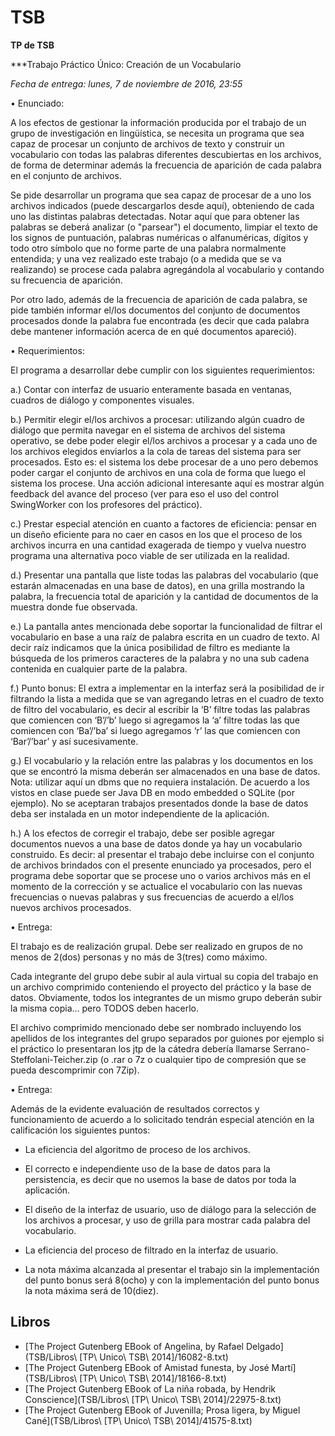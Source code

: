 # TSB
**TP de TSB**

***Trabajo Práctico Único: Creación de un Vocabulario

*Fecha de entrega: lunes, 7 de noviembre de 2016, 23:55*

•  Enunciado:

A los efectos de gestionar la información producida por el trabajo de un grupo de investigación en lingüística, se necesita un programa que sea capaz de procesar un conjunto de archivos de texto y construir un vocabulario con todas las palabras diferentes descubiertas en los archivos, de forma de determinar además la frecuencia de aparición de cada palabra en el conjunto de archivos.

Se pide desarrollar un programa que sea capaz de procesar de a uno los archivos indicados (puede descargarlos desde aquí), obteniendo de cada uno las distintas palabras detectadas. Notar aquí que para obtener las palabras se deberá analizar (o "parsear") el documento, limpiar el texto de los signos de puntuación, palabras numéricas o alfanuméricas, dígitos y todo otro símbolo que no forme parte de una palabra normalmente entendida; y una vez realizado este trabajo (o a medida que se va realizando) se procese cada palabra agregándola al vocabulario y contando su frecuencia de aparición.

Por otro lado, además de la frecuencia de aparición de cada palabra, se pide también informar el/los documentos del conjunto de documentos procesados donde la palabra fue encontrada (es decir que cada palabra debe mantener información acerca de en qué documentos apareció).

•  Requerimientos:

El programa a desarrollar debe cumplir con los siguientes requerimientos:

a.)     Contar con interfaz de usuario enteramente basada en ventanas, cuadros de diálogo y componentes visuales.

b.)     Permitir elegir el/los archivos a procesar: utilizando algún cuadro de diálogo que permita navegar en el sistema de archivos del sistema operativo, se debe poder elegir el/los archivos a procesar y a cada uno de los archivos elegidos enviarlos a la cola de tareas del sistema para ser procesados. Esto es:  el sistema los debe procesar de a uno pero debemos poder cargar el conjunto de archivos en una cola de forma que luego el sistema los procese. Una acción adicional interesante aquí es mostrar algún feedback del avance del proceso (ver para eso el uso del control SwingWorker con los profesores del práctico).

c.)      Prestar especial atención en cuanto a factores de eficiencia:  pensar en un diseño eficiente para no caer en casos en los que el proceso de los archivos incurra en una cantidad exagerada de tiempo y vuelva nuestro programa una alternativa poco viable de ser utilizada en la realidad.

d.)     Presentar una pantalla que liste todas las palabras del vocabulario (que estarán almacenadas en una base de datos), en una grilla mostrando la palabra, la frecuencia total de aparición y la cantidad de documentos de la muestra donde fue observada.

e.)     La pantalla antes mencionada debe soportar la funcionalidad de filtrar el vocabulario en base a una raíz de palabra escrita en un cuadro de texto. Al decir raíz indicamos que la única posibilidad de filtro es mediante la búsqueda de los primeros caracteres de la palabra y no una sub cadena contenida en cualquier parte de la palabra.

f.)      Punto bonus: El extra a implementar en la interfaz será la posibilidad de ir filtrando la lista a medida que se van agregando letras en el cuadro de texto de filtro del vocabulario, es decir al escribir la ‘B’ filtre todas las palabras que comiencen con ‘B’/’b’ luego si agregamos la ‘a’ filtre todas las que comiencen con ‘Ba’/’ba’ si luego agregamos ‘r’ las que comiencen con ‘Bar’/’bar’ y así sucesivamente.

g.)     El vocabulario y la relación entre las palabras y los documentos en los que se encontró la misma deberán ser almacenados en una base de datos.  Nota: utilizar aquí un dbms que no requiera instalación. De acuerdo a los vistos en clase puede ser Java DB en modo embedded o SQLite (por ejemplo). No se aceptaran trabajos presentados donde la base de datos deba ser instalada en un motor independiente de la aplicación.

h.)     A los efectos de corregir el trabajo, debe ser posible agregar documentos nuevos a una base de datos donde ya hay un vocabulario construido. Es decir: al presentar el trabajo debe incluirse con el conjunto de archivos brindados con el presente enunciado ya procesados,  pero el programa debe soportar que se procese uno o varios archivos más en el momento de la corrección y se actualice el vocabulario con las nuevas frecuencias o nuevas palabras y sus frecuencias de acuerdo a el/los nuevos archivos procesados.

•  Entrega:

El trabajo es de realización grupal. Debe ser realizado en grupos de no menos de 2(dos) personas y no más de 3(tres) como máximo.

Cada integrante del grupo debe subir al aula virtual su copia del trabajo en un archivo comprimido conteniendo el proyecto del práctico y la base de datos. Obviamente, todos los integrantes de un mismo grupo deberán subir la misma copia… pero TODOS deben hacerlo.

El archivo comprimido mencionado debe ser nombrado incluyendo los apellidos de los integrantes del grupo separados por guiones por ejemplo si el práctico lo presentaran los jtp de la cátedra debería llamarse Serrano-Steffolani-Teicher.zip (o .rar o 7z o cualquier tipo de compresión que se pueda descomprimir con 7Zip).

•  Entrega:

Además de la evidente evaluación de resultados correctos y funcionamiento de acuerdo a lo solicitado tendrán especial atención en la calificación los siguientes puntos:

-   La eficiencia del algoritmo de proceso de los archivos.

-   El correcto e independiente uso de la base de datos para la persistencia, es decir que no usemos la base de datos por toda la aplicación.

-   El diseño de la interfaz de usuario, uso de diálogo para la selección de los archivos a procesar, y uso de grilla para mostrar cada palabra del vocabulario.

-   La eficiencia del proceso de filtrado en la interfaz de usuario.

-   La nota máxima alcanzada al presentar el trabajo sin la implementación del punto bonus será 8(ocho) y con la implementación del punto bonus la nota máxima  será de 10(diez).

## Libros

* [The Project Gutenberg EBook of Angelina, by Rafael Delgado](TSB/Libros\ \[TP\ Unico\ TSB\ 2014\]/16082-8.txt)
* [The Project Gutenberg EBook of Amistad funesta, by José Martí](TSB/Libros\ \[TP\ Unico\ TSB\ 2014\]/18166-8.txt)
* [The Project Gutenberg EBook of La niña robada, by Hendrik Conscience](TSB/Libros\ \[TP\ Unico\ TSB\ 2014\]/22975-8.txt)
* [The Project Gutenberg EBook of Juvenilla; Prosa ligera, by Miguel Cané](TSB/Libros\ \[TP\ Unico\ TSB\ 2014\]/41575-8.txt)

